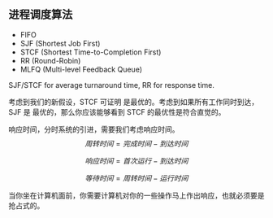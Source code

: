 ## 进程调度算法

- FIFO
- SJF (Shortest Job First)
- STCF (Shortest Time-to-Completion First)
- RR (Round-Robin)
- MLFQ (Multi-level Feedback Queue)

SJF/STCF for average turnaround time, RR for response time.

考虑到我们的新假设，STCF 可证明 是最优的。考虑到如果所有工作同时到达，SJF 是 最优的，那么你应该能够看到 STCF 的最优性是符合直觉的。

响应时间，分时系统的引进，需要我们考虑响应时间。
$$
周转时间 = 完成时间 - 到达时间
$$

$$
响应时间 = 首次运行 - 到达时间
$$

$$
等待时间 = 周转时间 - 运行时间
$$

当你坐在计算机面前，你需要计算机对你的一些操作马上作出响应，也就必须要是抢占式的。

